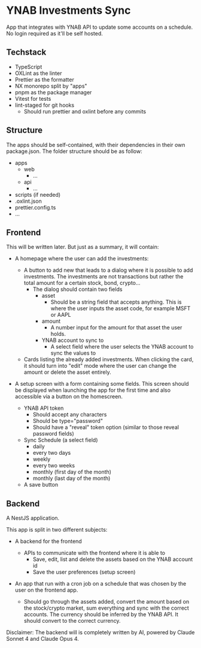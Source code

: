 # YNAB Investments Sync

App that integrates with YNAB API to update some accounts on a schedule. No login required as it'll be self hosted.

## Techstack

- TypeScript
- OXLint as the linter
- Prettier as the formatter
- NX monorepo split by "apps"
- pnpm as the package manager
- Vitest for tests
- lint-staged for git hooks
  - Should run prettier and oxlint before any commits

## Structure

The apps should be self-contained, with their dependencies in their own package.json. The folder structure should be as follow:

- apps
  - web
    - ...
  - api
    - ...
- scripts (if needed)
- .oxlint.json
- prettier.config.ts
- ...

## Frontend

This will be written later. But just as a summary, it will contain:

- A homepage where the user can add the investments:
  - A button to add new that leads to a dialog where it is possible to add investments. The investments are not transactions but rather the total amount for a certain stock, bond, crypto...
    - The dialog should contain two fields
      - asset
        - Should be a string field that accepts anything. This is where the user inputs the asset code, for example MSFT or AAPL
      - amount
        - A number input for the amount for that asset the user holds.
      - YNAB account to sync to
        - A select field where the user selects the YNAB account to sync the values to
  - Cards listing the already added investments. When clicking the card, it should turn into "edit" mode where the user can change the amount or delete the asset entirely.

- A setup screen with a form containing some fields. This screen should be displayed when launching the app for the first time and also accessible via a button on the homescreen.
  - YNAB API token
    - Should accept any characters
    - Should be type="password"
    - Should have a "reveal" token option (similar to those reveal password fields)
  - Sync Schedule (a select field)
    - daily
    - every two days
    - weekly
    - every two weeks
    - monthly (first day of the month)
    - monthly (last day of the month)
  - A save button

## Backend

A NestJS application.

This app is split in two different subjects:

- A backend for the frontend
  - APIs to communicate with the frontend where it is able to
    - Save, edit, list and delete the assets based on the YNAB account id
    - Save the user preferences (setup screen)

- An app that run with a cron job on a schedule that was chosen by the user on the frontend app.
  - Should go through the assets added, convert the amount based on the stock/crypto market, sum everything and sync with the correct accounts. The currency should be inferred by the YNAB API. It should convert to the correct currency.

Disclaimer: The backend will is completely written by AI, powered by Claude Sonnet 4 and Claude Opus 4.
